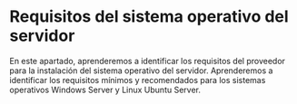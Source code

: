 # Requisitos del sistema operativo del servidor

En este apartado, aprenderemos a identificar los requisitos del proveedor para la instalación del sistema operativo del servidor. Aprenderemos a identificar los requisitos mínimos y recomendados para los sistemas operativos Windows Server y Linux Ubuntu Server.
